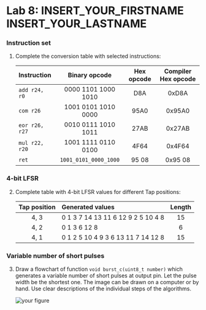 # Lab 8: INSERT_YOUR_FIRSTNAME INSERT_YOUR_LASTNAME

### Instruction set

1. Complete the conversion table with selected instructions:

   | **Instruction** | **Binary opcode** | **Hex opcode** | **Compiler Hex opcode** |
   | :-- | :-: | :-: | :-: |
   | `add r24, r0` | 0000 1101 1000 1010 | D8A | 0xD8A |
   | `com r26` | 1001 0101 1010 0000 | 95A0  | 0x95A0  |
   | `eor r26, r27` | 0010	0111	1010	1011  | 27AB  | 0x27AB   |
   | `mul r22, r20` |  1001	1111	0110	0100 | 4F64 | 0x4F64  |
   | `ret` | `1001_0101_0000_1000` | 95 08 | 0x95 08  |

### 4-bit LFSR

2. Complete table with 4-bit LFSR values for different Tap positions:

   | **Tap position** | **Generated values** | **Length** |
   | :-: | :-- | :-: |
   | 4, 3 | 0 1 3 7 14 13 11 6 12 9 2 5 10 4 8 | 15  |
   | 4, 2 | 0 1 3 6 12 8 | 6 |
   | 4, 1 | 0 1 2 5 10 4 9 3 6 13 11 7 14 12 8 | 15 |

### Variable number of short pulses

3. Draw a flowchart of function `void burst_c(uint8_t number)` which generates a variable number of short pulses at output pin. Let the pulse width be the shortest one. The image can be drawn on a computer or by hand. Use clear descriptions of the individual steps of the algorithms.

   ![your figure]("images\filename%20burstchart.jpg")
